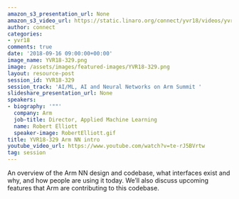 ```yaml
---
amazon_s3_presentation_url: None
amazon_s3_video_url: https://static.linaro.org/connect/yvr18/videos/yvr18-329.mp4
author: connect
categories:
- yvr18
comments: true
date: '2018-09-16 09:00:00+00:00'
image_name: YVR18-329.png
image: /assets/images/featured-images/YVR18-329.png
layout: resource-post
session_id: YVR18-329
session_track: 'AI/ML, AI and Neural Networks on Arm Summit '
slideshare_presentation_url: None
speakers:
- biography: '""'
  company: Arm
  job-title: Director, Applied Machine Learning
  name: Robert Elliott
  speaker-image: RobertElliott.gif
title: YVR18-329 Arm NN intro
youtube_video_url: https://www.youtube.com/watch?v=te-rJ5BVrtw
tag: session
---
```


An overview of the Arm NN design and codebase, what interfaces exist and why, and how people are using it today. We’ll also discuss upcoming features that Arm are contributing to this codebase.
